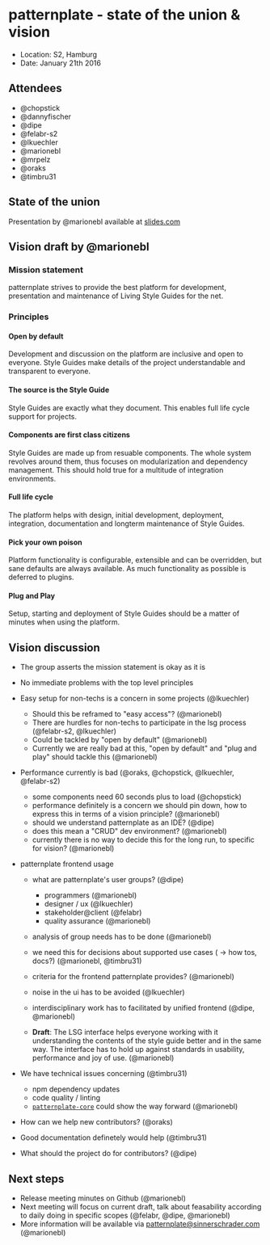 # patternplate - state of the union & vision
* Location: S2, Hamburg
* Date: January 21th 2016

## Attendees
* @chopstick
* @dannyfischer
* @dipe
* @felabr-s2
* @lkuechler
* @marionebl
* @mrpelz
* @oraks
* @timbru31

## State of the union
Presentation by @marionebl available at [slides.com](http://slides.com/marionebl/patternplate-state-of-the-union-2016)

## Vision draft by @marionebl
### Mission statement
patternplate strives to provide the best platform for development, presentation and maintenance of Living Style Guides for the net.

### Principles
#### Open by default
Development and discussion on the platform are inclusive and open to everyone.
Style Guides make details of the project understandable and transparent to everyone.

#### The source is the Style Guide
Style Guides are exactly what they document.
This enables full life cycle support for projects.

#### Components are first class citizens
Style Guides are made up from resuable components.
The whole system revolves around them, thus focuses on modularization and dependency management.
This should hold true for a multitude of integration environments.

#### Full life cycle
The platform helps with design, initial development, deployment, integration, documentation and longterm maintenance of Style Guides.

#### Pick your own poison
Platform functionality is configurable, extensible and can be overridden, but sane defaults are always available.
As much functionality as possible is deferred to plugins.

#### Plug and Play
Setup, starting and deployment of Style Guides should be a matter of minutes when using the platform.

## Vision discussion
* The group asserts the mission statement is okay as it is
* No immediate problems with the top level principles

* Easy setup for non-techs is a concern in some projects (@lkuechler)
  - Should this be reframed to "easy access"? (@marionebl)
  - There are hurdles for non-techs to participate in the lsg process (@felabr-s2, @lkuechler)
  - Could be tackled by "open by default" (@marionebl)
  - Currently we are really bad at this, "open by default" and "plug and play" should tackle this (@marionebl)

* Performance currently is bad (@oraks, @chopstick, @lkuechler, @felabr-s2)
  - some components need 60 seconds plus to load (@chopstick)
  - performance definitely is a concern we should pin down, how to express this in terms of a vision principle? (@marionebl)
  - should we understand patternplate as an IDE? (@dipe)
  - does this mean a "CRUD" dev environment? (@marionebl)
  - currently there is no way to decide this for the long run, to specific for vision? (@marionebl)

* patternplate frontend usage
  - what are patternplate's user groups? (@dipe)
    - programmers (@marionebl)
    - designer / ux (@lkuechler) 
    - stakeholder@client (@felabr)
    - quality assurance (@marionebl)
  - analysis of group needs has to be done (@marionebl)
  - we need this for decisions about supported use cases ( -> how tos, docs?) (@marionebl, @timbru31)
  - criteria for the frontend patternplate provides? (@marionebl)
  - noise in the ui has to be avoided (@lkuechler)
  - interdisciplinary work has to facilitated by unified frontend (@dipe, @marionebl)

  - **Draft**: The LSG interface helps everyone working with it understanding the contents of the style guide better and in the same way. The interface has to hold up against standards in usability, performance and joy of use. (@marionebl)

* We have technical issues concerning (@timbru31)
  * npm dependency updates
  * code quality / linting
  * [`patternplate-core`](https://github.com/marionebl/patternplate-core) could show the way forward (@marionebl)

* How can we help new contributors? (@oraks) 
* Good documentation definetely would help (@timbru31)
* What should the project do for contributors? (@dipe)

## Next steps
* Release meeting minutes on Github (@marionebl)
* Next meeting will focus on current draft, talk about feasability according to daily doing in specific scopes (@felabr, @dipe, @marionebl)
* More information will be available via patternplate@sinnerschrader.com (@marionebl)
